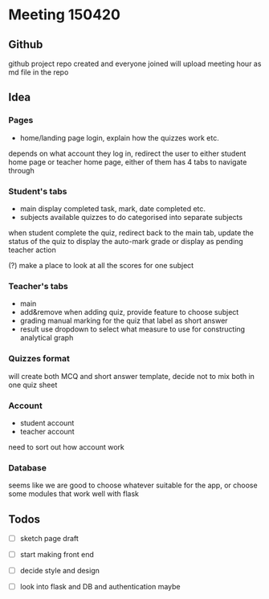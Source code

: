 ﻿# Meeting 150420

## Github
github project repo created and everyone joined
will upload meeting hour as md file in the repo

## Idea

### Pages

- home/landing page
login, explain how the quizzes work etc.

depends on what account they log in, redirect the user to either student home page or teacher home page, either of them has 4 tabs to navigate through


### Student's tabs

- main
display completed task, mark, date completed etc.
- subjects
available quizzes to do categorised into separate subjects
 
 when student complete the quiz, redirect back to the main tab, update the status of the quiz to display the auto-mark grade or display as pending teacher action
 
 (?) make a place to look at all the scores for one subject

### Teacher's tabs

- main
- add&remove
when adding quiz, provide feature to choose subject
- grading
manual marking for the quiz that label as short answer
- result
use dropdown to select what measure to use for constructing analytical graph

### Quizzes format

will create both MCQ and short answer template, decide not to mix both in one quiz sheet

### Account
- student account
- teacher account

need to sort out how account work

### Database

seems like we are good to choose whatever suitable for the app, or choose some modules that work well with flask

## Todos

 - [ ] sketch page draft
 - [ ] start making front end
 - [ ] decide style and design
 - [ ] look into flask and DB and authentication maybe

